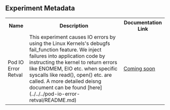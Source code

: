 ## Experiment Metadata

<table>
<tr>
<th> Name </th>
<th> Description </th>
<th> Documentation Link </th>
</tr>
<tr>
 <td> Pod IO Error Retval </td>
 <td> This experiment causes IO errors by using the Linux Kernels's debugfs fail_function feature. We inject failures into application code by instructing the kernel to return errors like ENOMEM, EIO etc. when specific syscalls like read(), open() etc. are called.  A more detailed deisng document can be found [here](../../../pod-io-error-retval/README.md)</td>
 <td>  <a href=""> Coming soon </a> </td>
 </tr>
 </table>

